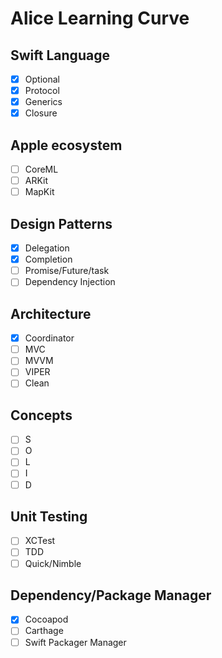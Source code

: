 # Alice Learning Curve


## Swift Language
- [x] Optional
- [x] Protocol
- [x] Generics
- [x] Closure 

## Apple ecosystem
- [ ] CoreML
- [ ] ARKit
- [ ] MapKit

## Design Patterns
- [x] Delegation
- [x] Completion
- [ ] Promise/Future/task
- [ ] Dependency Injection

## Architecture
- [x] Coordinator
- [ ] MVC
- [ ] MVVM
- [ ] VIPER
- [ ] Clean

## Concepts
- [ ] S
- [ ] O
- [ ] L
- [ ] I
- [ ] D

## Unit Testing
- [ ] XCTest
- [ ] TDD
- [ ] Quick/Nimble

## Dependency/Package Manager
- [x] Cocoapod
- [ ] Carthage
- [ ] Swift Packager Manager
